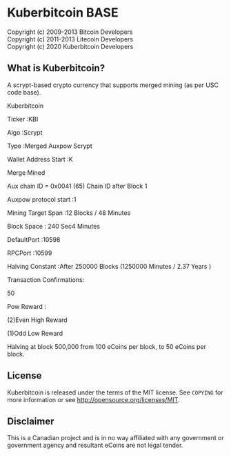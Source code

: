 Kuberbitcoin BASE 
================================

Copyright (c) 2009-2013 Bitcoin Developers  
Copyright (c) 2011-2013 Litecoin Developers  
Copyright (c) 2020 Kuberbitcoin Developers  

What is Kuberbitcoin?
----------------

A scrypt-based crypto currency that supports merged mining (as per USC code base).  

Kuberbitcoin

Ticker :KBI

Algo :Scrypt

Type :Merged Auxpow Scrypt

Wallet Address Start :K

Merge Mined

Aux chain ID = 0x0041 (65) Chain ID after Block 1

Auxpow protocol start :1

Mining Target Span :12 Blocks / 48 Minutes

Block Space : 240 Sec4 Minutes

DefaultPort :10598

RPCPort :10599

Halving Constant :After 250000 Blocks  (1250000 Minutes / 2.37 Years )


Transaction Confirmations:

50

Pow Reward :

(2)Even High Reward

(1)Odd Low Reward

Halving at block 500,000 from 100 eCoins per block, to 50 eCoins per block.  

License
-------

Kuberbitcoin is released under the terms of the MIT license. See `COPYING` for more
information or see http://opensource.org/licenses/MIT.

Disclaimer
----------

This is a Canadian project and is in no way affiliated with any government or government agency and resultant eCoins are not legal tender.
